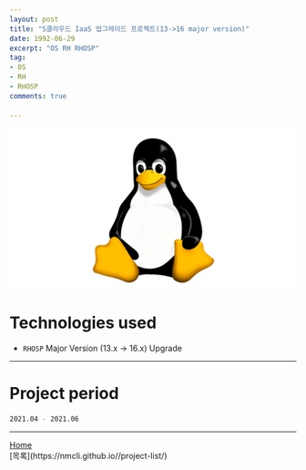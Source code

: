 ```yaml
---
layout: post
title: "S클라우드 IaaS 업그레이드 프로젝트(13->16 major version)"
date: 1992-06-29
excerpt: "OS RH RHOSP"
tag:
- OS
- RH
- RHOSP
comments: true

---
```


![Untitled](/assets/img/linux_logo.png)
# Technologies used
* `RHOSP` Major Version (13.x -> 16.x) Upgrade

---

# Project period
```bash
2021.04 - 2021.06
```
---

<div markdown="0"><a href="#" class="btn">Home</a></div>
[목록](https://nmcli.github.io//project-list/)
